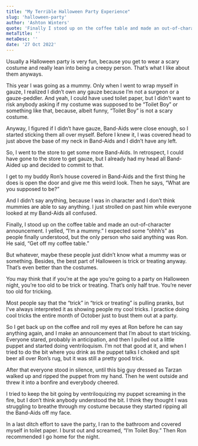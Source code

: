```yaml
---
title: "My Terrible Halloween Party Experience"
slug: 'halloween-party'
author: 'Ashton Winters'
quote: 'Finally I stood up on the coffee table and made an out-of-character announcement. I yelled, “I’m a mummy.” I expected some “ohhh’s” as people finally understood, but the only person who said anything was Ron. He said, “Get off my coffee table."'
metaTitle: ''
metaDesc: ''
date: '27 Oct 2022'
---
```


Usually a Halloween party is very fun, because you get to wear a scary costume and really lean into being a creepy person. That’s what I like about them anyways.

This year I was going as a mummy. Only when I went to wrap myself in gauze, I realized I didn’t own any gauze because I’m not a surgeon or a gauze-peddler. And yeah, I could have used toilet paper, but I didn’t want to risk anybody asking if my costume was supposed to be “Toilet Boy” or something like that, because, albeit funny, “Toilet Boy” is not a scary costume.

Anyway, I figured if I didn’t have gauze, Band-Aids were close enough, so I started sticking them all over myself. Before I knew it, I was covered head to just above the base of my neck in Band-Aids and I didn’t have any left.

So, I went to the store to get some more Band-Aids. In retrospect, I could have gone to the store to get gauze, but I already had my head all Band-Aided up and decided to commit to that.

I get to my buddy Ron’s house covered in Band-Aids and the first thing he does is open the door and give me this weird look. Then he says, “What are you supposed to be?”

And I didn’t say anything, because I was in character and I don’t think mummies are able to say anything. I just strolled on past him while everyone looked at my Band-Aids all confused.

Finally, I stood up on the coffee table and made an out-of-character announcement. I yelled, “I’m a mummy.” I expected some “ohhh’s” as people finally understood, but the only person who said anything was Ron. He said, “Get off my coffee table.”

But whatever, maybe these people just didn’t know what a mummy was or something. Besides, the best part of Halloween is trick or treating anyway. That’s even better than the costumes.

You may think that if you’re at the age you’re going to a party on Halloween night, you’re too old to be trick or treating. That’s only half true. You’re never too old for tricking.

Most people say that the “trick” in “trick or treating” is pulling pranks, but I’ve always interpreted it as showing people my cool tricks. I practice doing cool tricks the entire month of October just to bust them out at a party.

So I get back up on the coffee and roll my eyes at Ron before he can say anything again, and 
I make an announcement that I’m about to start tricking. Everyone stared, probably in anticipation, and then I pulled out a little puppet and started doing ventriloquism. I’m not that good at it, and when I tried to do the bit where you drink as the puppet talks I choked and spit beer all over Ron’s rug, but it was still a pretty good trick.

After that everyone stood in silence, until this big guy dressed as Tarzan walked up and ripped the puppet from my hand. Then he went outside and threw it into a bonfire and everybody cheered.

I tried to keep the bit going by ventriloquizing my puppet screaming in the fire, but I don’t think anybody understood the bit. I think they thought I was struggling to breathe through my costume because they started ripping all the Band-Aids off my face.

In a last ditch effort to save the party, I ran to the bathroom and covered myself in toilet paper. I burst out and screamed, “I’m Toilet Boy.” Then Ron recommended I go home for the night.